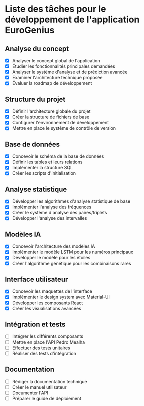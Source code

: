 # Liste des tâches pour le développement de l'application EuroGenius

## Analyse du concept
- [x] Analyser le concept global de l'application
- [x] Étudier les fonctionnalités principales demandées
- [x] Analyser le système d'analyse et de prédiction avancée
- [x] Examiner l'architecture technique proposée
- [x] Évaluer la roadmap de développement

## Structure du projet
- [x] Définir l'architecture globale du projet
- [x] Créer la structure de fichiers de base
- [x] Configurer l'environnement de développement
- [x] Mettre en place le système de contrôle de version

## Base de données
- [x] Concevoir le schéma de la base de données
- [x] Définir les tables et leurs relations
- [x] Implémenter la structure SQL
- [x] Créer les scripts d'initialisation

## Analyse statistique
- [x] Développer les algorithmes d'analyse statistique de base
- [x] Implémenter l'analyse des fréquences
- [x] Créer le système d'analyse des paires/triplets
- [x] Développer l'analyse des intervalles

## Modèles IA
- [x] Concevoir l'architecture des modèles IA
- [x] Implémenter le modèle LSTM pour les numéros principaux
- [x] Développer le modèle pour les étoiles
- [x] Créer l'algorithme génétique pour les combinaisons rares

## Interface utilisateur
- [x] Concevoir les maquettes de l'interface
- [x] Implémenter le design system avec Material-UI
- [x] Développer les composants React
- [x] Créer les visualisations avancées

## Intégration et tests
- [ ] Intégrer les différents composants
- [ ] Mettre en place l'API Pedro Mealha
- [ ] Effectuer des tests unitaires
- [ ] Réaliser des tests d'intégration

## Documentation
- [ ] Rédiger la documentation technique
- [ ] Créer le manuel utilisateur
- [ ] Documenter l'API
- [ ] Préparer le guide de déploiement
